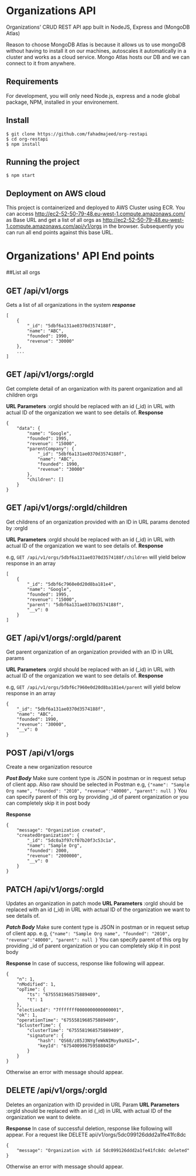 # Organizations API 

Organizations' CRUD REST API app built in NodeJS, Express and (MongoDB Atlas)

Reason to choose MongoDB Atlas is because it allows us to use mongoDB without having to install it on our machines, 
autoscales it automatically in a cluster and works as a cloud service. Mongo Atlas hosts our DB and we can connect 
to it from anywhere. 

## Requirements

For development, you will only need Node.js, express and a node global package, NPM, installed in your environement.


## Install

    $ git clone https://github.com/fahadmajeed/org-restapi
    $ cd org-restapi
    $ npm install


## Running the project

    $ npm start

## Deployment on AWS cloud
This project is containerized and deployed to AWS Cluster using ECR. 
You can access http://ec2-52-50-79-48.eu-west-1.compute.amazonaws.com/ as Base URL 
and get a list of all orgs as http://ec2-52-50-79-48.eu-west-1.compute.amazonaws.com/api/v1/orgs in the browser.
Subsequently you can run all end points against this base URL.

# Organizations' API End points
##List all orgs

## GET /api/v1/orgs
Gets a list of all organizations in the system
***response***
```
[
    {
        "_id": "5dbf6a131ae0370d3574188f",
        "name": "ABC",
        "founded": 1990,
        "revenue": "30000"
    },
    ...
]
```
## GET /api/v1/orgs/:orgId
Get complete detail of an organization with its parent organization and all children orgs 

**URL Parameters**
:orgId should be replaced with an id (_id) in URL with actual ID of the organization we want to see details of.
**Response**

```
{
    "data": {
        "name": "Google",
        "founded": 1995,
        "revenue": "15000",
        "parentCompany": {
            "_id": "5dbf6a131ae0370d3574188f",
            "name": "ABC",
            "founded": 1990,
            "revenue": "30000"
        },
        "children": []
    }
}
```
## GET /api/v1/orgs/:orgId/children
Get childrens of an organization provided with an ID in URL params denoted by :orgId

**URL Parameters**
:orgId should be replaced with an id (_id) in URL with actual ID of the organization we want to see details of.
**Response**

e.g, 
`GET /api/v1/orgs/5dbf6a131ae0370d3574188f/children` will yield below response in an array
```
[
    {
        "_id": "5dbf6c7960e0d20d8ba181e4",
        "name": "Google",
        "founded": 1995,
        "revenue": "15000",
        "parent": "5dbf6a131ae0370d3574188f",
        "__v": 0
    }
]
```
## GET /api/v1/orgs/:orgId/parent
Get parent organization of an organization provided with an ID in URL params

**URL Parameters**
:orgId should be replaced with an id (_id) in URL with actual ID of the organization we want to see details of.
**Response**

e.g, 
`GET /api/v1/orgs/5dbf6c7960e0d20d8ba181e4/parent` will yield below response in an array
```
{
    "_id": "5dbf6a131ae0370d3574188f",
    "name": "ABC",
    "founded": 1990,
    "revenue": "30000",
    "__v": 0
}
```
## POST /api/v1/orgs
Create a new organization resource

***Post Body***
Make sure content type is JSON in postman or in request setup of client app. Also raw should be selected in Postman
e.g,
`{"name": "Sample Org name", "founded": "2010", "revenue":"40000", "parent": null }`
You can specify parent of this org by providing _id of parent organization or you can completely skip it in 
post body

**Response**

```
{
    "message": "Organization created",
    "createdOrganization": {
        "_id": "5dc0a3f97cf07b20f3c53c1a",
        "name": "Sample Org",
        "founded": 2000,
        "revenue": "2000000",
        "__v": 0
    }
}
```
## PATCH /api/v1/orgs/:orgId
Updates an organization in patch mode
**URL Parameters**
:orgId should be replaced with an id (_id) in URL with actual ID of the organization we want to see details of.

***Patch Body***
Make sure content type is JSON in postman or in request setup of client app.
e.g,
`{"name": "Sample Org name", "founded": "2010", "revenue":"40000", "parent": null }`
You can specify parent of this org by providing _id of parent organization or you can completely skip it in 
post body

**Response**
In case of success, response like following will appear. 
```
{
    "n": 1,
    "nModified": 1,
    "opTime": {
        "ts": "6755581968575889409",
        "t": 1
    },
    "electionId": "7fffffff0000000000000001",
    "ok": 1,
    "operationTime": "6755581968575889409",
    "$clusterTime": {
        "clusterTime": "6755581968575889409",
        "signature": {
            "hash": "QS68/z85J3NYgfeWkNIMoy9aXGI=",
            "keyId": "6754009967595880450"
        }
    }
}
```
Otherwise an error with message should appear.

## DELETE /api/v1/orgs/:orgId
Deletes an organization with ID provided in URL Param
**URL Parameters**
:orgId should be replaced with an id (_id) in URL with actual ID of the organization we want to delete.

**Response**
In case of successful deletion, response like following will appear. 
For a request like 
DELETE api/v1/orgs/5dc099126ddd2a1fe41fc8dc
```
{
    "message": "Organization with id 5dc099126ddd2a1fe41fc8dc deleted"
}
```
Otherwise an error with message should appear.

